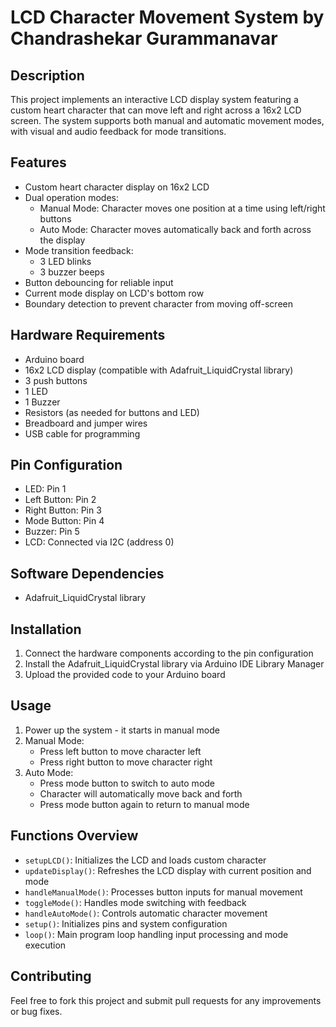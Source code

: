 # LCD Character Movement System by Chandrashekar Gurammanavar

## Description
This project implements an interactive LCD display system featuring a custom heart character that can move left and right across a 16x2 LCD screen. The system supports both manual and automatic movement modes, with visual and audio feedback for mode transitions.

## Features
- Custom heart character display on 16x2 LCD
- Dual operation modes:
  - Manual Mode: Character moves one position at a time using left/right buttons
  - Auto Mode: Character moves automatically back and forth across the display
- Mode transition feedback:
  - 3 LED blinks
  - 3 buzzer beeps
- Button debouncing for reliable input
- Current mode display on LCD's bottom row
- Boundary detection to prevent character from moving off-screen

## Hardware Requirements
- Arduino board
- 16x2 LCD display (compatible with Adafruit_LiquidCrystal library)
- 3 push buttons
- 1 LED
- 1 Buzzer
- Resistors (as needed for buttons and LED)
- Breadboard and jumper wires
- USB cable for programming

## Pin Configuration
- LED: Pin 1
- Left Button: Pin 2
- Right Button: Pin 3
- Mode Button: Pin 4
- Buzzer: Pin 5
- LCD: Connected via I2C (address 0)

## Software Dependencies
- Adafruit_LiquidCrystal library

## Installation
1. Connect the hardware components according to the pin configuration
2. Install the Adafruit_LiquidCrystal library via Arduino IDE Library Manager
3. Upload the provided code to your Arduino board

## Usage
1. Power up the system - it starts in manual mode
2. Manual Mode:
   - Press left button to move character left
   - Press right button to move character right
3. Auto Mode:
   - Press mode button to switch to auto mode
   - Character will automatically move back and forth
   - Press mode button again to return to manual mode

## Functions Overview
- `setupLCD()`: Initializes the LCD and loads custom character
- `updateDisplay()`: Refreshes the LCD display with current position and mode
- `handleManualMode()`: Processes button inputs for manual movement
- `toggleMode()`: Handles mode switching with feedback
- `handleAutoMode()`: Controls automatic character movement
- `setup()`: Initializes pins and system configuration
- `loop()`: Main program loop handling input processing and mode execution

## Contributing
Feel free to fork this project and submit pull requests for any improvements or bug fixes.
